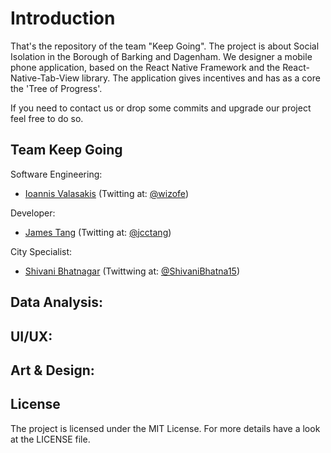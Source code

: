 # Introduction

That's the repository of the team "Keep Going". The project is about Social Isolation in the Borough of Barking and Dagenham. We designer a mobile phone application, based on the React Native Framework and the React-Native-Tab-View library. The application gives incentives and has as a core the 'Tree of Progress'.

If you need to contact us or drop some commits and upgrade our project feel free to do so.

## Team Keep Going

Software Engineering:
- [Ioannis Valasakis](http://github.com/wizofe) (Twitting at: [@wizofe](http://twitter.com/wizofe))

Developer:
- [James Tang](http://github.com/jcct100) (Twitting at: [@jcctang](http://twitter.com/jcctang))

City Specialist:
- [Shivani Bhatnagar](http://github.com/Shivani233) (Twittwing at: [@ShivaniBhatna15](http://twitter.com/ShivaniBhatna15))

Data Analysis:
-

UI/UX:
-

Art & Design:
-

## License

The project is licensed under the MIT License. For more details have a look at the LICENSE file.
